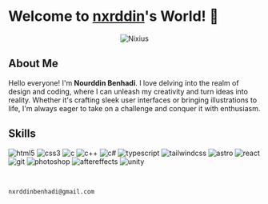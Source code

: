 <h1 align="left">Welcome to <a href="https://linktr.ee/nixiusdev_">nxrddin</a>'s World! 🥀</h1>

<div align="center">
  <img src="nxrddinbnh-header.gif" alt="Nixius">
</div>

## About Me
Hello everyone! I'm **Nourddin Benhadi**. I love delving into the realm of design and coding, where I can unleash my creativity and turn ideas into reality. Whether it's crafting sleek user interfaces or bringing illustrations to life, I'm always eager to take on a challenge and conquer it with enthusiasm.

## Skills

![html5](https://img.shields.io/badge/-HTML5-E34F26?logo=HTML5&style=for-the-badge&logoColor=white)
![css3](https://img.shields.io/badge/-CSS3-1572B6?logo=CSS3&style=for-the-badge&logoColor=white)
![c](https://img.shields.io/badge/-C-A8B9CC?logo=C&style=for-the-badge&logoColor=white)
![c++](https://img.shields.io/badge/-C++-00599C?logo=C%2B%2B&style=for-the-badge&logoColor=white)
![c#](https://img.shields.io/badge/-C%23-239120?logo=C%20Sharp&style=for-the-badge&logoColor=white)
![typescript](https://img.shields.io/badge/TypeScript-3178C6?logo=typescript&logoColor=fff&style=for-the-badge)
![tailwindcss](https://img.shields.io/badge/-TAILWIND%20CSS-38B2AC?logo=Tailwind%20CSS&style=for-the-badge&logoColor=white)
![astro](https://img.shields.io/badge/Astro-BC52EE?logo=astro&logoColor=fff&style=for-the-badge)
![react](https://img.shields.io/badge/React-61DAFB?logo=react&logoColor=000&style=for-the-badge)
![git](https://img.shields.io/badge/-GIT-F05032?logo=Git&style=for-the-badge&logoColor=white)
![photoshop](https://img.shields.io/badge/-PHOTOSHOP-31A8FF?logo=Adobe%20Photoshop&style=for-the-badge&logoColor=white)
![aftereffects](https://img.shields.io/badge/Adobe%20After%20Effects-99F?logo=adobeaftereffects&logoColor=fff&style=for-the-badge)
![unity](https://img.shields.io/badge/Unity-100000?style=for-the-badge&logo=unity&logoColor=white)

<br>

```
nxrddinbenhadi@gmail.com
```
